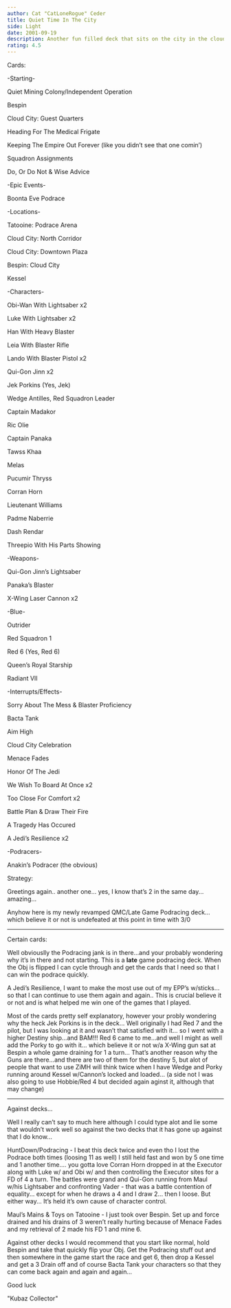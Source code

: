 ```yaml
---
author: Cat "CatLoneRogue" Ceder
title: Quiet Time In The City
side: Light
date: 2001-09-19
description: Another fun filled deck that sits on the city in the clouds...
rating: 4.5
---
```

Cards: 

-Starting-
Quiet Mining Colony/Independent Operation
Bespin
Cloud City: Guest Quarters
Heading For The Medical Frigate
Keeping The Empire Out Forever (like you didn’t see that one comin’)
Squadron Assignments
Do, Or Do Not & Wise Advice

-Epic Events-
Boonta Eve Podrace

-Locations-
Tatooine: Podrace Arena
Cloud City: North Corridor
Cloud City: Downtown Plaza
Bespin: Cloud City
Kessel

-Characters-
Obi-Wan With Lightsaber x2
Luke With Lightsaber x2
Han With Heavy Blaster
Leia With Blaster Rifle
Lando With Blaster Pistol x2
Qui-Gon Jinn x2
Jek Porkins (Yes, Jek)
Wedge Antilles, Red Squadron Leader
Captain Madakor
Ric Olie
Captain Panaka
Tawss Khaa
Melas
Pucumir Thryss
Corran Horn
Lieutenant Williams
Padme Naberrie
Dash Rendar
Threepio With His Parts Showing

-Weapons-
Qui-Gon Jinn’s Lightsaber
Panaka’s Blaster
X-Wing Laser Cannon x2

-Blue-
Outrider
Red Squadron 1
Red 6 (Yes, Red 6)
Queen’s Royal Starship
Radiant VII

-Interrupts/Effects-
Sorry About The Mess & Blaster Proficiency
Bacta Tank
Aim High
Cloud City Celebration
Menace Fades
Honor Of The Jedi
We Wish To Board At Once x2
Too Close For Comfort x2
Battle Plan & Draw Their Fire
A Tragedy Has Occured
A Jedi’s Resilience x2

-Podracers-
Anakin’s Podracer (the obvious) 

Strategy: 

Greetings again.. another one... yes, I know that’s 2 in the same day... amazing...

Anyhow here is my newly revamped QMC/Late Game Podracing deck... which believe it or not is undefeated at this point in time with 3/0

-------------

Certain cards:

Well obviouslly the Podracing jank is in there...and your probably wondering why it’s in there and not starting. This is a <b>late</b> game podracing deck. When the Obj is flipped I can cycle through and get the cards that I need so that I can win the podrace quickly.

A Jedi’s Resilience, I want to make the most use out of my EPP’s w/sticks... so that I can continue to use them again and again.. This is crucial believe it or not and is what helped me win one of the games that I played.

Most of the cards pretty self explanatory, however your probly wondering why the heck Jek Porkins is in the deck... Well originally I had Red 7 and the pilot, but I was looking at it and wasn’t that satisfied with it... so I went with a higher Destiny ship...and BAM!!! Red 6 came to me...and well I might as well add the Porky to go with it... which believe it or not w/a X-Wing gun sat at Bespin a whole game draining for 1 a turn... That’s another reason why the Guns are there...and there are two of them for the destiny 5, but alot of people that want to use ZiMH will think twice when I have Wedge and Porky running around Kessel w/Cannon’s locked and loaded... (a side not I was also going to use Hobbie/Red 4 but decided again aginst it, although that may change)

-------------

Against decks...

Well I really can’t say to much here although I could type alot and lie some that wouldn’t work well so against the two decks that it has gone up against that I do know...

HuntDown/Podracing - I beat this deck twice and even tho I lost the Podrace both times (loosing 11 as well) I still held fast and won by 5 one time and 1 another time.... you gotta love Corran Horn dropped in at the Executor along with Luke w/ and Obi w/ and then controlling the Executor sites for a FD of 4 a turn. The battles were grand and Qui-Gon running from Maul w/his Lightsaber and confronting Vader - that was a battle contention of equality... except for when he draws a 4 and I draw 2... then I loose. But either way... It’s held it’s own cause of character control.

Maul’s Mains & Toys on Tatooine - I just took over Bespin. Set up and force drained and his drains of 3 weren’t really hurting because of Menace Fades and my retrieval of 2 made his FD 1 and mine 6.

Against other decks I would recommend that you start like normal, hold Bespin and take that quickly flip your Obj. Get the Podracing stuff out and then somewhere in the game start the race and get 6, then drop a Kessel and get a 3 Drain off and of course Bacta Tank your characters so that they can come back again and again and again...

Good luck

"Kubaz Collector" 